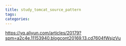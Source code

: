 ```yaml
---
title: study_tomcat_source_pattern
tags:
categories:
---
```

https://yq.aliyun.com/articles/20179?spm=a2c4e.11153940.blogcont20169.13.cd7604fWsjzVu